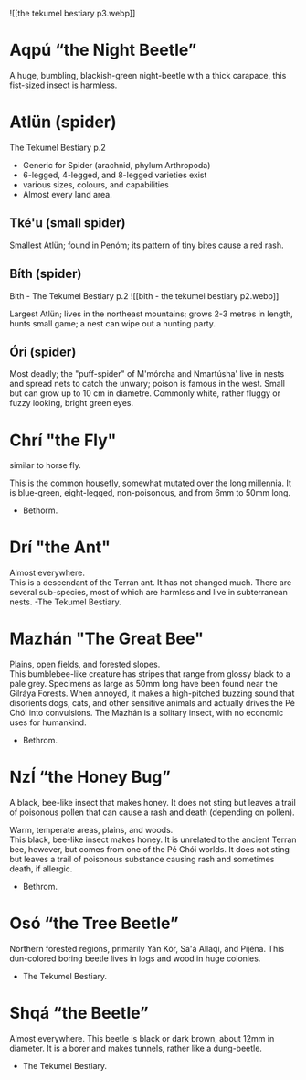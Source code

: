 ![[the tekumel bestiary p3.webp]]
# Aqpú “the Night Beetle”

A huge, bumbling, blackish-green night-beetle with a thick carapace, this fist-sized insect is harmless.
# Atlün (spider)
The Tekumel Bestiary p.2

- Generic for Spider (arachnid, phylum Arthropoda)
-  6-legged, 4-legged, and 8-legged varieties exist
- various sizes, colours, and capabilities
- Almost every land area.
## Tké'u (small spider)
Smallest Atlün; found in Penóm; its pattern of tiny bites cause a red rash.
## Bíth (spider)
Bith - The Tekumel Bestiary p.2
![[bith - the tekumel bestiary p2.webp]]

Largest Atlün; lives in the northeast mountains; grows 2-3 metres in length, hunts small game; a nest can wipe out a hunting party.
## Óri (spider)
Most deadly; the "puff-spider" of M'mórcha and Nmartúsha' live in nests and spread nets to catch the unwary; poison is famous in the west. Small but can grow up to 10 cm in diametre. Commonly white, rather fluggy or fuzzy looking, bright green eyes.
# Chrí "the Fly"

similar to horse fly.

This is the common housefly, somewhat mutated over the long millennia. It is blue-green, eight-legged, non-poisonous, and from 6mm to 50mm long. 
- Bethorm.
# Drí "the Ant"

Almost everywhere.  
This is a descendant of the Terran ant. It has not changed much. There are several sub-species, most of which are harmless and live in subterranean nests. -The Tekumel Bestiary.

# Mazhán "The Great Bee"

Plains, open fields, and forested slopes.  
This bumblebee-like creature has stripes that range from glossy black to a pale grey. Specimens as large as 50mm long have been found near the Gilráya Forests. When annoyed, it makes a high-pitched buzzing sound that disorients dogs, cats, and other sensitive animals and actually drives the Pé Chói into convulsions. The Mazhán is a solitary insect, with no economic uses for humankind. 
- Bethrom.
# NzÍ “the Honey Bug”

A black, bee-like insect that makes honey. It does not sting but leaves a trail of poisonous pollen that can cause a rash and death (depending on pollen).

Warm, temperate areas, plains, and woods.  
This black, bee-like insect makes honey. It is unrelated to the ancient Terran bee, however, but comes from one of the Pé Chói worlds. It does not sting but leaves a trail of poisonous substance causing rash and sometimes death, if allergic.  
- Bethrom.

# Osó “the Tree Beetle”

Northern forested regions, primarily Yán Kór, Sa'á Allaqí, and Pijéna.
This dun-colored boring beetle lives in logs and wood in huge colonies.		
- The Tekumel Bestiary.

# Shqá “the Beetle”

Almost everywhere.
This beetle is black or dark brown, about 12mm in diameter. It is a borer and makes tunnels, rather like a dung-beetle.		
- The Tekumel Bestiary.